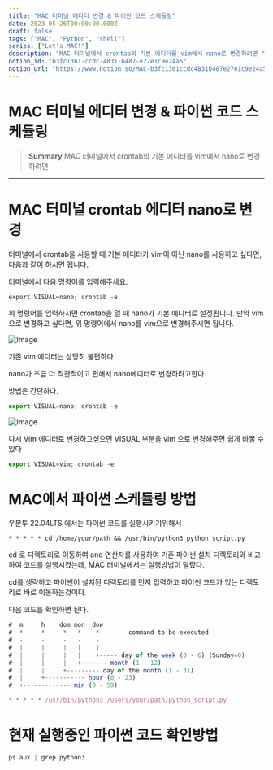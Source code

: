 ```yaml
---
title: "MAC 터미널 에디터 변경 & 파이썬 코드 스케듈링"
date: 2023-05-26T00:00:00.000Z
draft: false
tags: ["MAC", "Python", "shell"]
series: ["Let's MAC!"]
description: "MAC 터미널에서 crontab의 기본 에디터를 vim에서 nano로 변경하려면 "
notion_id: "b3fc1361-ccdc-4831-b487-e27e1c9e24a5"
notion_url: "https://www.notion.so/MAC-b3fc1361ccdc4831b487e27e1c9e24a5"
---
```


# MAC 터미널 에디터 변경 & 파이썬 코드 스케듈링

> **Summary**
> MAC 터미널에서 crontab의 기본 에디터를 vim에서 nano로 변경하려면 

---



# MAC 터미널 crontab 에디터 nano로 변경

터미널에서 crontab을 사용할 때 기본 에디터가 vim이 아닌 nano를 사용하고 싶다면, 다음과 같이 하시면 됩니다.

터미널에서 다음 명령어를 입력해주세요.


```shell
export VISUAL=nano; crontab -e
```


위 명령어를 입력하시면 crontab을 열 때 nano가 기본 에디터로 설정됩니다. 만약 vim으로 변경하고 싶다면, 위 명령어에서 nano를 vim으로 변경해주시면 됩니다.


![Image](https://prod-files-secure.s3.us-west-2.amazonaws.com/09ccd4d5-876c-4bba-bbdf-cc77a0a11257/d9a153ae-e19f-42f3-b288-1d7c67c7f3c6/Untitled.png?X-Amz-Algorithm=AWS4-HMAC-SHA256&X-Amz-Content-Sha256=UNSIGNED-PAYLOAD&X-Amz-Credential=ASIAZI2LB4667UUOR3SY%2F20250724%2Fus-west-2%2Fs3%2Faws4_request&X-Amz-Date=20250724T120018Z&X-Amz-Expires=3600&X-Amz-Security-Token=IQoJb3JpZ2luX2VjEAQaCXVzLXdlc3QtMiJIMEYCIQCgUXPCm4yc6f%2BJ9s0rbjnZsv3awsei4%2BPOZqIZuz9BKQIhAJhPeRlk4nhqS6gK1cwzcb2W8Q9KBT8%2F7CeQepGVwQHgKv8DCC0QABoMNjM3NDIzMTgzODA1Igx28M%2BHXduHxsYxcD4q3ANPuggjvj%2FyEXuIaV85UX9gW9HGIdk8fg0yPrQcSVyO2BVAtsAc5nBajhQm0VNnHl22P1gQ5hl%2BfloYANnRD%2BHnP2sPfUlkmlWWxghkYY%2BEdMko3KfZxpcsZsE7ZTLL%2F7QvbPCox7q5XSoy6xf7lA1%2FXLbQiBTJDJh1sQzh5SxFLFqiyB2IZBaW0vWOhLEGBXh9f0v%2FjBeu00mY5N9ZpFZ%2BFoHxj6XnWixlcrO05Wpo6A5j3YUJMLVLCMtnky2JogIBOLBD9hu15hmkYW30XTzmMBH%2BeekN9sz62vpU3bFi66gDoiqABD16Ct%2BdYIVbWFnW7nioApk4npD4habW2scupaoxfK14wBxtdAXjgh6RLVjVCsrfEZzgIeoB7sO69kIsE0yQjIqNMVwOXuq0WcVi6GwvjYkxrRphX2es0Je0K0RwfJMAyykBUVokoskf1kmEJHNA0ofe39kCI1jbsNWg589wjaC%2F2kbmkqkjS3tLTnhZxXMvZEHv45UFnCs7GzdLdVOfSWJnV5otvCZ2OA4kh9kWQcV0qN8HpebTFa71nXa1UH90J36trCs3qff0F6URcT%2Bob0OWl47CI2zZxijrzpyodirITAOD7rKlUewEE7WJo7ny3LSFCClQIzCNv4jEBjqkAb5dl%2FAgmmUqhn%2Fkp%2FYrRxYPbs%2BKmnScxYLX96ZdEylLFKdJKo1jpIAvtaqgqnFsffAziRUBHSwtxJwVwHIQve6HJPcZqOvTOpOPDDAQB9xbRn3u3F0QZYcdaxJCewbM4zreeVvgkegNb0AAQ%2BhafKOcMowqRLeT%2FMjonmis1NUabyNtnQt4odnjAp1Hr0oqx2wydCZVUQ6rr0rckjYrcxuZ2ZNa&X-Amz-Signature=f53122e670da0133cd262b70c8703f952888ee4487776d105dcb88b9b0195da0&X-Amz-SignedHeaders=host&x-amz-checksum-mode=ENABLED&x-id=GetObject)

기존 vim 에디터는 상당히 불편하다

nano가 조금 더 직관적이고 편해서 nano에디터로 변경하려고한다.

방법은 간단하다.


```javascript
export VISUAL=nano; crontab -e
```


![Image](https://prod-files-secure.s3.us-west-2.amazonaws.com/09ccd4d5-876c-4bba-bbdf-cc77a0a11257/6e822280-15d7-44d5-91c9-5f9ce6231efe/Untitled.png?X-Amz-Algorithm=AWS4-HMAC-SHA256&X-Amz-Content-Sha256=UNSIGNED-PAYLOAD&X-Amz-Credential=ASIAZI2LB4667UUOR3SY%2F20250724%2Fus-west-2%2Fs3%2Faws4_request&X-Amz-Date=20250724T120018Z&X-Amz-Expires=3600&X-Amz-Security-Token=IQoJb3JpZ2luX2VjEAQaCXVzLXdlc3QtMiJIMEYCIQCgUXPCm4yc6f%2BJ9s0rbjnZsv3awsei4%2BPOZqIZuz9BKQIhAJhPeRlk4nhqS6gK1cwzcb2W8Q9KBT8%2F7CeQepGVwQHgKv8DCC0QABoMNjM3NDIzMTgzODA1Igx28M%2BHXduHxsYxcD4q3ANPuggjvj%2FyEXuIaV85UX9gW9HGIdk8fg0yPrQcSVyO2BVAtsAc5nBajhQm0VNnHl22P1gQ5hl%2BfloYANnRD%2BHnP2sPfUlkmlWWxghkYY%2BEdMko3KfZxpcsZsE7ZTLL%2F7QvbPCox7q5XSoy6xf7lA1%2FXLbQiBTJDJh1sQzh5SxFLFqiyB2IZBaW0vWOhLEGBXh9f0v%2FjBeu00mY5N9ZpFZ%2BFoHxj6XnWixlcrO05Wpo6A5j3YUJMLVLCMtnky2JogIBOLBD9hu15hmkYW30XTzmMBH%2BeekN9sz62vpU3bFi66gDoiqABD16Ct%2BdYIVbWFnW7nioApk4npD4habW2scupaoxfK14wBxtdAXjgh6RLVjVCsrfEZzgIeoB7sO69kIsE0yQjIqNMVwOXuq0WcVi6GwvjYkxrRphX2es0Je0K0RwfJMAyykBUVokoskf1kmEJHNA0ofe39kCI1jbsNWg589wjaC%2F2kbmkqkjS3tLTnhZxXMvZEHv45UFnCs7GzdLdVOfSWJnV5otvCZ2OA4kh9kWQcV0qN8HpebTFa71nXa1UH90J36trCs3qff0F6URcT%2Bob0OWl47CI2zZxijrzpyodirITAOD7rKlUewEE7WJo7ny3LSFCClQIzCNv4jEBjqkAb5dl%2FAgmmUqhn%2Fkp%2FYrRxYPbs%2BKmnScxYLX96ZdEylLFKdJKo1jpIAvtaqgqnFsffAziRUBHSwtxJwVwHIQve6HJPcZqOvTOpOPDDAQB9xbRn3u3F0QZYcdaxJCewbM4zreeVvgkegNb0AAQ%2BhafKOcMowqRLeT%2FMjonmis1NUabyNtnQt4odnjAp1Hr0oqx2wydCZVUQ6rr0rckjYrcxuZ2ZNa&X-Amz-Signature=4200098854c543b16b840593e6d38d894cfa26459be8af850012aa44ac95ba27&X-Amz-SignedHeaders=host&x-amz-checksum-mode=ENABLED&x-id=GetObject)


다시 Vim 에디터로 변경하고싶으면 VISUAL 부분을 vim 으로 변경해주면 쉽게 바꿀 수 있다


```javascript
export VISUAL=vim; crontab -e
```


# MAC에서 파이썬 스케듈링 방법

우분투 22.04LTS 에서는 파이썬 코드를 실행시키기위해서

`* * * * * cd /home/your/path && /usr/bin/python3 python_script.py`

cd 로 디렉토리로 이동하여 and 연산자를 사용하여 기존 파이썬 설치 디렉토리와 비교하여 코드를 실행시켰는데, MAC 터미널에서는 실행방법이 달랐다.


cd를 생략하고 파이썬이 설치된 디렉토리를 먼저 입력하고 파이썬 코드가 있는 디렉토리로 바로 이동하는것이다.

다음 코드를 확인하면 된다.

```javascript
#  m     h    dom mon  dow
#  *     *     *   *    *        command to be executed
#  -     -     -   -    -
#  |     |     |   |    |
#  |     |     |   |    +----- day of the week (0 - 6) (Sunday=0)
#  |     |     |   +------- month (1 - 12)
#  |     |     +--------- day of the month (1 - 31)
#  |     +----------- hour (0 - 23)
#  +------------- min (0 - 59)

* * * * * /usr/bin/python3 /Users/your/path/python_script.py
```


# 현재 실행중인 파이썬 코드 확인방법

```python
ps aux | grep python3
```

